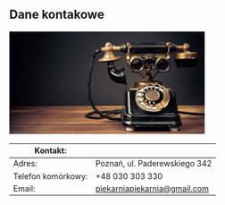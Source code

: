 ## Dane kontakowe

<img src = "img/ITthumb.jpg" width = 350>

|Kontakt:          |                             |
|------------------|-----------------------------|
|Adres:            |Poznań, ul. Paderewskiego 342|
|Telefon komórkowy:|+48 030 303 330              | 
|Email:            |piekarniapiekarnia@gmail.com|
